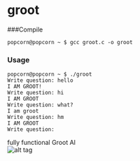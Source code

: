 # groot

###Compile
```
popcorn@popcorn ~ $ gcc groot.c -o groot

```

### Usage
```
popcorn@popcorn ~ $ ./groot 
Write question: hello
I AM GROOT!
Write question: hi
I AM GROOT
Write question: what?
I am groot
Write question: hm
I AM GROOT
Write question: 
```

fully functional Groot AI <br />
![alt tag](http://www.nerdist.com/wp-content/uploads/2014/08/Smaller-dancing-groot.gif)
